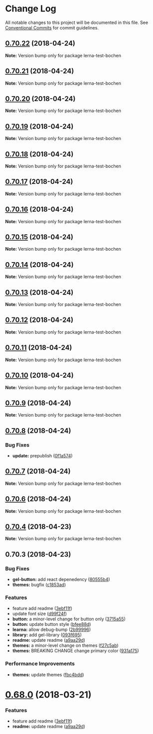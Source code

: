 # Change Log

All notable changes to this project will be documented in this file.
See [Conventional Commits](https://conventionalcommits.org) for commit guidelines.

<a name="0.70.22"></a>
## [0.70.22](https://github.com/bochen2014/lerna-muckaround/compare/v0.70.21...v0.70.22) (2018-04-24)

**Note:** Version bump only for package lerna-test-bochen





<a name="0.70.21"></a>
## [0.70.21](https://github.com/bochen2014/lerna-muckaround/compare/v0.70.20...v0.70.21) (2018-04-24)

**Note:** Version bump only for package lerna-test-bochen





<a name="0.70.20"></a>
## [0.70.20](https://github.com/bochen2014/lerna-muckaround/compare/v0.70.19...v0.70.20) (2018-04-24)

**Note:** Version bump only for package lerna-test-bochen





<a name="0.70.19"></a>
## [0.70.19](https://github.com/bochen2014/lerna-muckaround/compare/v0.70.18...v0.70.19) (2018-04-24)

**Note:** Version bump only for package lerna-test-bochen





<a name="0.70.18"></a>
## [0.70.18](https://github.com/bochen2014/lerna-muckaround/compare/v0.70.17...v0.70.18) (2018-04-24)

**Note:** Version bump only for package lerna-test-bochen





<a name="0.70.17"></a>
## [0.70.17](https://github.com/bochen2014/lerna-muckaround/compare/v0.70.16...v0.70.17) (2018-04-24)

**Note:** Version bump only for package lerna-test-bochen





<a name="0.70.16"></a>
## [0.70.16](https://github.com/bochen2014/lerna-muckaround/compare/v0.70.15...v0.70.16) (2018-04-24)

**Note:** Version bump only for package lerna-test-bochen





<a name="0.70.15"></a>
## [0.70.15](https://github.com/bochen2014/lerna-muckaround/compare/v0.70.14...v0.70.15) (2018-04-24)

**Note:** Version bump only for package lerna-test-bochen





<a name="0.70.14"></a>
## [0.70.14](https://github.com/bochen2014/lerna-muckaround/compare/v0.70.13...v0.70.14) (2018-04-24)

**Note:** Version bump only for package lerna-test-bochen





<a name="0.70.13"></a>
## [0.70.13](https://github.com/bochen2014/lerna-muckaround/compare/v0.70.12...v0.70.13) (2018-04-24)

**Note:** Version bump only for package lerna-test-bochen





<a name="0.70.12"></a>
## [0.70.12](https://github.com/bochen2014/lerna-muckaround/compare/v0.70.11...v0.70.12) (2018-04-24)




**Note:** Version bump only for package lerna-test-bochen

<a name="0.70.11"></a>
## [0.70.11](https://github.com/bochen2014/lerna-muckaround/compare/v0.70.10...v0.70.11) (2018-04-24)

**Note:** Version bump only for package lerna-test-bochen





<a name="0.70.10"></a>
## [0.70.10](https://github.com/bochen2014/lerna-muckaround/compare/v0.70.9...v0.70.10) (2018-04-24)

**Note:** Version bump only for package lerna-test-bochen





<a name="0.70.9"></a>
## [0.70.9](https://github.com/bochen2014/lerna-muckaround/compare/v0.70.8...v0.70.9) (2018-04-24)

**Note:** Version bump only for package lerna-test-bochen





<a name="0.70.8"></a>
## [0.70.8](https://github.com/bochen2014/lerna-muckaround/compare/v0.70.7...v0.70.8) (2018-04-24)


### Bug Fixes

* **update:** prepublish ([0f1a574](https://github.com/bochen2014/lerna-muckaround/commit/0f1a574))





<a name="0.70.7"></a>
## [0.70.7](https://github.com/bochen2014/lerna-muckaround/compare/v0.70.6...v0.70.7) (2018-04-24)

**Note:** Version bump only for package lerna-test-bochen





<a name="0.70.6"></a>
## [0.70.6](https://github.com/bochen2014/lerna-muckaround/compare/v0.70.5...v0.70.6) (2018-04-24)

**Note:** Version bump only for package lerna-test-bochen





<a name="0.70.4"></a>
## [0.70.4](https://github.com/bochen2014/lerna-muckaround/compare/v0.70.3...v0.70.4) (2018-04-23)




**Note:** Version bump only for package lerna-test-bochen

<a name="0.70.3"></a>
## 0.70.3 (2018-04-23)


### Bug Fixes

* **gel-button:** add react depenedency ([80555b4](https://github.com/bochen2014/lerna-muckaround/commit/80555b4))
* **themes:** bugfix ([c1853ad](https://github.com/bochen2014/lerna-muckaround/commit/c1853ad))


### Features

* feature add readme ([3ebf11f](https://github.com/bochen2014/lerna-muckaround/commit/3ebf11f))
* update font size ([d99f24f](https://github.com/bochen2014/lerna-muckaround/commit/d99f24f))
* **button:** a minor-level change for button only ([3715a55](https://github.com/bochen2014/lerna-muckaround/commit/3715a55))
* **button:** update button style ([bfee88d](https://github.com/bochen2014/lerna-muckaround/commit/bfee88d))
* **learna:** allow debug-bump ([2b99996](https://github.com/bochen2014/lerna-muckaround/commit/2b99996))
* **library:** add gel-library ([093f695](https://github.com/bochen2014/lerna-muckaround/commit/093f695))
* **readme:** update readme ([a9aa29d](https://github.com/bochen2014/lerna-muckaround/commit/a9aa29d))
* **themes:** a minor-level change on themes ([f27c5ab](https://github.com/bochen2014/lerna-muckaround/commit/f27c5ab))
* **themes:** BREAKING CHANGE change primary color ([931a175](https://github.com/bochen2014/lerna-muckaround/commit/931a175))


### Performance Improvements

* **themes:** update themes ([fbc4bdd](https://github.com/bochen2014/lerna-muckaround/commit/fbc4bdd))




<a name="0.68.0"></a>
# [0.68.0](https://github.com/bochen2014/lerna-muckaround/compare/0.67.1...0.68.0) (2018-03-21)


### Features

* feature add readme ([3ebf11f](https://github.com/bochen2014/lerna-muckaround/commit/3ebf11f))
* **readme:** update readme ([a9aa29d](https://github.com/bochen2014/lerna-muckaround/commit/a9aa29d))
